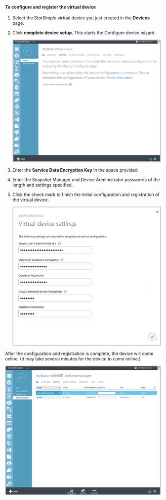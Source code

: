 <!---author: alkohli, last updated: 11/05/2015 --->

#### To configure and register the virtual device
1. Select the StorSimple virtual device you just created in the **Devices** page. 
2. Click **complete device setup**. This starts the Configure device wizard.
   
    ![StorSimple complete device setup in Devices page](./media/storsimple-configure-register-virtual-device/StorSimple_CompleteDeviceSetupSVA1M.png)
3. Enter the **Service Data Encryption Key** in the space provided.
4. Enter the Snapshot Manager and Device Administrator passwords of the length and settings specified.
5. Click the check mark to finish the initial configuration and registration of the virtual device. 
   
    ![StorSimple virtual device settings](./media/storsimple-configure-register-virtual-device/StorSimple_VirtualDeviceSettings1.png)

After the configuration and registration is complete, the device will come online. (It may take several minutes for the device to come online.)

![StorSimple virtual device online stage](./media/storsimple-configure-register-virtual-device/StorSimple_VirtualDeviceOnline1M.png)

<!--HONumber=Sep16_HO4-->


